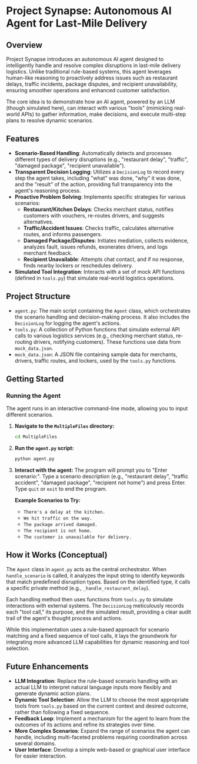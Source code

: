 # Project Synapse: Autonomous AI Agent for Last-Mile Delivery

## Overview

Project Synapse introduces an autonomous AI agent designed to intelligently handle and resolve complex disruptions in last-mile delivery logistics. Unlike traditional rule-based systems, this agent leverages human-like reasoning to proactively address issues such as restaurant delays, traffic incidents, package disputes, and recipient unavailability, ensuring smoother operations and enhanced customer satisfaction.

The core idea is to demonstrate how an AI agent, powered by an LLM (though simulated here), can interact with various "tools" (mimicking real-world APIs) to gather information, make decisions, and execute multi-step plans to resolve dynamic scenarios.

## Features

*   **Scenario-Based Handling**: Automatically detects and processes different types of delivery disruptions (e.g., "restaurant delay", "traffic", "damaged package", "recipient unavailable").
*   **Transparent Decision Logging**: Utilizes a `DecisionLog` to record every step the agent takes, including "what" was done, "why" it was done, and the "result" of the action, providing full transparency into the agent's reasoning process.
*   **Proactive Problem Solving**: Implements specific strategies for various scenarios:
    *   **Restaurant/Kitchen Delays**: Checks merchant status, notifies customers with vouchers, re-routes drivers, and suggests alternatives.
    *   **Traffic/Accident Issues**: Checks traffic, calculates alternative routes, and informs passengers.
    *   **Damaged Package/Disputes**: Initiates mediation, collects evidence, analyzes fault, issues refunds, exonerates drivers, and logs merchant feedback.
    *   **Recipient Unavailable**: Attempts chat contact, and if no response, finds nearby lockers or reschedules delivery.
*   **Simulated Tool Integration**: Interacts with a set of mock API functions (defined in `tools.py`) that simulate real-world logistics operations.

## Project Structure

*   `agent.py`: The main script containing the `Agent` class, which orchestrates the scenario handling and decision-making process. It also includes the `DecisionLog` for logging the agent's actions.
*   `tools.py`: A collection of Python functions that simulate external API calls to various logistics services (e.g., checking merchant status, re-routing drivers, notifying customers). These functions use data from `mock_data.json`.
*   `mock_data.json`: A JSON file containing sample data for merchants, drivers, traffic routes, and lockers, used by the `tools.py` functions.

## Getting Started

### Running the Agent

The agent runs in an interactive command-line mode, allowing you to input different scenarios.

1.  **Navigate to the `MultipleFiles` directory:**
    ```bash
    cd MultipleFiles
    ```
2.  **Run the `agent.py` script:**
    ```bash
    python agent.py
    ```

3.  **Interact with the agent:**
    The program will prompt you to "Enter scenario:". Type a scenario description (e.g., "restaurant delay", "traffic accident", "damaged package", "recipient not home") and press Enter.
    Type `quit` or `exit` to end the program.

    **Example Scenarios to Try:**
    *   `There's a delay at the kitchen.`
    *   `We hit traffic on the way.`
    *   `The package arrived damaged.`
    *   `The recipient is not home.`
    *   `The customer is unavailable for delivery.`

## How it Works (Conceptual)

The `Agent` class in `agent.py` acts as the central orchestrator. When `handle_scenario` is called, it analyzes the input string to identify keywords that match predefined disruption types. Based on the identified type, it calls a specific private method (e.g., `_handle_restaurant_delay`).

Each handling method then uses functions from `tools.py` to simulate interactions with external systems. The `DecisionLog` meticulously records each "tool call," its purpose, and the simulated result, providing a clear audit trail of the agent's thought process and actions.

While this implementation uses a rule-based approach for scenario matching and a fixed sequence of tool calls, it lays the groundwork for integrating more advanced LLM capabilities for dynamic reasoning and tool selection.

## Future Enhancements

*   **LLM Integration**: Replace the rule-based scenario handling with an actual LLM to interpret natural language inputs more flexibly and generate dynamic action plans.
*   **Dynamic Tool Selection**: Allow the LLM to choose the most appropriate tools from `tools.py` based on the current context and desired outcome, rather than following a fixed sequence.
*   **Feedback Loop**: Implement a mechanism for the agent to learn from the outcomes of its actions and refine its strategies over time.
*   **More Complex Scenarios**: Expand the range of scenarios the agent can handle, including multi-faceted problems requiring coordination across several domains.
*   **User Interface**: Develop a simple web-based or graphical user interface for easier interaction.
